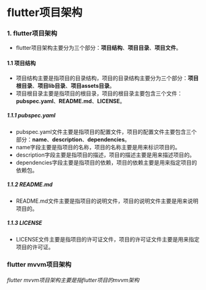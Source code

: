 # flutter项目架构
### 1. flutter项目架构
- flutter项目架构主要分为三个部分：**项目结构**、**项目目录**、**项目文件**。

#### 1.1 项目结构
- 项目结构主要是指项目的目录结构，项目的目录结构主要分为三个部分：**项目根目录**、**项目lib目录**、**项目assets目录**。
- 项目根目录主要是指项目的根目录，项目的根目录主要包含三个文件：**pubspec.yaml**、**README.md**、**LICENSE**。

##### 1.1.1 pubspec.yaml
- pubspec.yaml文件主要是指项目的配置文件，项目的配置文件主要包含三个部分：**name**、**description**、**dependencies**。
- name字段主要是指项目的名称，项目的名称主要是用来标识项目的。
- description字段主要是指项目的描述，项目的描述主要是用来描述项目的。
- dependencies字段主要是指项目的依赖，项目的依赖主要是用来指定项目的依赖包。

##### 1.1.2 README.md
- README.md文件主要是指项目的说明文件，项目的说明文件主要是用来说明项目的。

##### 1.1.3 LICENSE
- LICENSE文件主要是指项目的许可证文件，项目的许可证文件主要是用来指定项目的许可证。

### flutter mvvm项目架构
###### flutter mvvm项目架构主要是指flutter项目的mvvm架构
